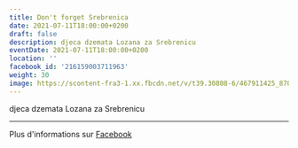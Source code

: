 ```yaml
---
title: Don't forget Srebrenica
date: 2021-07-11T18:00:00+0200
draft: false
description: djeca dzemata Lozana za Srebrenicu
eventDate: 2021-07-11T18:00:00+0200
location: ''
facebook_id: '216159003711963'
weight: 30
image: https://scontent-fra3-1.xx.fbcdn.net/v/t39.30808-6/467911425_8702124949883247_8451066247417132989_n.jpg?_nc_cat=103&ccb=1-7&_nc_sid=9e60e4&_nc_ohc=qwVMrNVgw2AQ7kNvwHWeTEB&_nc_oc=Adk0MknhYmBb0U_pmQkzNUGwaLiZ3u7DrRSKyXu_vBRfgW9cUnI4PcGHeTvskw6xEeE&_nc_zt=23&_nc_ht=scontent-fra3-1.xx&edm=ABTKTjYEAAAA&_nc_gid=r5uuwwDPuSUtykq09lUSbA&_nc_tpa=Q5bMBQEajGrFDfWBmUgx6NKGCXajFxkoEUoNBYjw2vkvGkWhBnbmiDM1_MwQtrlg04DdJRbWO79W0BntsA&oh=00_AfcesUpwb-KJD6TZ8iaYPh01ePWXYajQp33einH4yRr3CA&oe=690B65D9
---
```


djeca dzemata Lozana za Srebrenicu

---

Plus d'informations sur [Facebook](https://facebook.com/events/216159003711963)